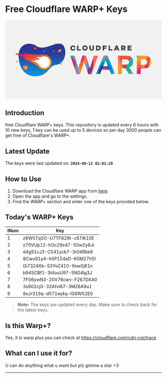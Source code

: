 
# Free Cloudflare WARP+ Keys

![Banner](asset/IMG_20240629_142710_129.jpg)

## Introduction

free Cloudflare WARP+ keys. This repository is updated every 6 hours with 10 new keys, 1 key can be used up to 5 devices so per day 3000 people can get free of Cloudflare's WARP+.

## Latest Update

The keys were last updated on: **`2024-08-12 02:02:28`**

## How to Use

1. Download the Cloudflare WARP app from [here](https://1.1.1.1/)
2. Open the app and go to the settings.
3. Find the WARP+ section and enter one of the keys provided below.

## Today's WARP+ Keys

| INum | Key |
|-------|-----|
| 1     | z6W07q5O-U7TF829t-c67iK10E               |
| 2     | z70VUp12-hOc29x47-50w2y6Jr               |
| 3     | d4g91cJ3-C541ycb7-3r04Rbk6               |
| 4     | 8Cwu91y4-h0P154aD-K0M27h5I               |
| 5     | Gi7324Xb-S3YoZ410-9sw0j81n               |
| 6     | b945CBf1-3t4ouU97-5N04lg3J               |
| 7     | 7F06ywN3-20V76cwv-F267DXA0               |
| 8     | 3s902cjG-32Afvl87-3MZ6A9u1               |
| 9     | 8xJr319q-d571wj4q-IG6W52E0               |


> **Note:** The keys are updated every day. Make sure to check back for the latest keys.

## Is this Warp+?

Yes, it is warp plus you can check at https://cloudflare.com/cdn-cgi/trace

## What can I use it for?
U can do anything what u want but plz gimme a star <3

---
